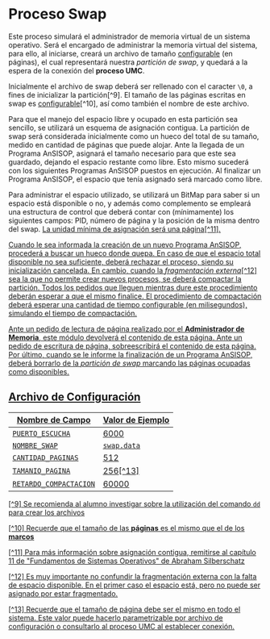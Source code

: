 # Proceso Swap

Este proceso simulará el administrador de memoria virtual de un sistema operativo. Será el encargado de administrar la memoria virtual del sistema, para ello, al iniciarse, creará un archivo de tamaño <u>configurable</u> (en páginas), el cual representará nuestra _partición de swap_, y quedará a la espera de la conexión del **proceso UMC**.

Inicialmente el archivo de swap deberá ser rellenado con el caracter `\0`, a fines de inicializar la partición[^9]. El tamaño de las páginas escritas en swap es <u>configurable</u>[^10], así como también el nombre de este archivo.

Para que el manejo del espacio libre y ocupado en esta partición sea sencillo, se utilizará un esquema de asignación contigua. La partición de swap será considerada inicialmente como un hueco del total de su tamaño, medido en cantidad de páginas que puede alojar. Ante la llegada de un Programa AnSISOP, asignará el tamaño necesario para que este sea guardado, dejando el espacio restante como libre. Esto mismo sucederá con los siguientes Programas AnSISOP puestos en ejecución. Al finalizar un Programa AnSISOP, el espacio que tenía asignado será marcado como libre.

Para administrar el espacio utilizado, se utilizará un BitMap para saber si un espacio está disponible o no, y además como complemento se empleará una estructura de control que deberá contar con (mínimamente) los siguientes campos: PID, número de página y la posición de la misma dentro del swap. <u>La unidad mínima de asignación será una página<u>[^11].

Cuando le sea informada la creación de un nuevo Programa AnSISOP, procederá a buscar un hueco donde quepa. En caso de que el espacio total disponible no sea suficiente, deberá rechazar el proceso, siendo su inicialización cancelada. En cambio, cuando la _fragmentación externa_[^12] sea la que no permite crear nuevos procesos, se deberá compactar la partición. Todos los pedidos que lleguen mientras dure este procedimiento deberán esperar a que el mismo finalice. El procedimiento de compactación deberá esperar una cantidad de tiempo <u>configurable</u> (en milisegundos), simulando el tiempo de compactación.

Ante un pedido de lectura de página realizado por el **Administrador de Memoria**, este módulo devolverá el contenido de esta página. Ante un pedido de escritura de página, sobreescribirá el contenido de esta página. Por último, cuando se le informe la finalización de un Programa AnSISOP, deberá borrarlo de la _partición de swap_ marcando las páginas ocupadas como disponibles.

## Archivo de Configuración

| Nombre de Campo | Valor de Ejemplo |
|-----------------|------------------|
| `PUERTO_ESCUCHA` | 6000 |
| `NOMBRE_SWAP` | `swap.data` |
| `CANTIDAD_PAGINAS` | 512 |
| `TAMANIO_PAGINA` | 256[^13] |
| `RETARDO_COMPACTACION` | 60000 |

[^9] Se recomienda al alumno investigar sobre la utilización del comando `dd` para crear los archivos

[^10] Recuerde que el tamaño de las **páginas** es el mismo que el de los **marcos**

[^11] Para más información sobre asignación contigua, remitirse al capítulo 11 de "Fundamentos de Sistemas Operativos" de Abraham Silberschatz

[^12] Es muy importante no confundir la fragmentación externa con la falta de espacio disponible. En el primer caso el espacio está, pero no puede ser asignado por estar fragmentado.

[^13] Recuerde que el tamaño de página debe ser el mismo en todo el sistema. Este valor puede hacerlo parametrizable por archivo de configuración o consultarlo al proceso UMC al establecer conexión.